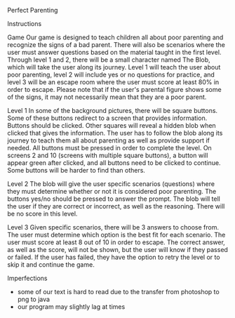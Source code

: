 Perfect Parenting

Instructions

Game
Our game is designed to teach children all about poor parenting and recognize the signs of a bad parent. There will also be scenarios where the user must answer questions based on the material taught in the first level. Through level 1 and 2, there will be a small character named The Blob, which will take the user along its journey. Level 1 will teach the user about poor parenting, level 2 will include yes or no questions for practice, and level 3 will be an escape room where the user must score at least 80% in order to escape. Please note that if the user's parental figure shows some of the signs, it may not necessarily mean that they are a poor parent.

Level 1
In some of the background pictures, there will be square buttons. Some of these buttons redirect to a screen that provides information. Buttons should be clicked. Other squares will reveal a hidden blob when clicked that gives the information. The user has to follow the blob along its journey to teach them all about parenting as well as provide support if needed. All buttons must be pressed in order to complete the level. On screens 2 and 10 (screens with multiple square buttons), a button will appear green after clicked, and all buttons need to be clicked to continue. Some buttons will be harder to find than others. 

Level 2
The blob will give the user specific scenarios (questions) where they must determine whether or not it is considered poor parenting. The buttons yes/no should be pressed to answer the prompt. The blob will tell the user if they are correct or incorrect, as well as the reasoning. There will be no score in this level. 

Level 3
Given specific scenarios, there will be 3 answers to choose from. The user must determine which option is the best fit for each scenario. The user must score at least 8 out of 10 in order to escape. The correct answer, as well as the score, will not be shown, but the user will know if they passed or failed. If the user has failed, they have the option to retry the level or to skip it and continue the game.

Imperfections
- some of our text is hard to read due to the transfer from photoshop to png to java
- our program may slightly lag at times